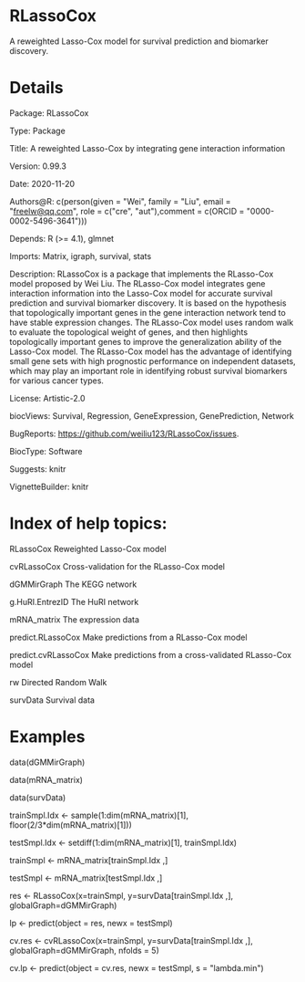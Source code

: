 # RLassoCox
A reweighted Lasso-Cox model for survival prediction and biomarker discovery.

# Details
Package: RLassoCox

Type: Package

Title: A reweighted Lasso-Cox by integrating gene interaction information

Version: 0.99.3

Date: 2020-11-20

Authors@R: c(person(given = "Wei", family = "Liu", email = "freelw@qq.com", role = c("cre", "aut"),comment = c(ORCID = "0000-0002-5496-3641")))

Depends: R (>= 4.1), glmnet

Imports: Matrix, igraph, survival, stats

Description: RLassoCox is a package that implements the RLasso-Cox model proposed by Wei Liu. The RLasso-Cox model integrates gene interaction information into the Lasso-Cox model for accurate survival prediction and survival biomarker discovery. It is based on the hypothesis that topologically important genes in the gene interaction network tend to have stable expression changes. The RLasso-Cox model uses random walk to evaluate the topological weight of genes, and then highlights topologically important genes to improve the generalization ability of the Lasso-Cox model. The RLasso-Cox model has the advantage of identifying small gene sets with high prognostic performance on independent datasets, which may play an important role in identifying robust survival biomarkers for various cancer types.

License: Artistic-2.0

biocViews: Survival, Regression, GeneExpression, GenePrediction, Network

BugReports: https://github.com/weiliu123/RLassoCox/issues.

BiocType: Software

Suggests: knitr

VignetteBuilder: knitr

# Index of help topics:
RLassoCox Reweighted Lasso-Cox model

cvRLassoCox Cross-validation for the RLasso-Cox model

dGMMirGraph The KEGG network

g.HuRI.EntrezID The HuRI network

mRNA_matrix The expression data

predict.RLassoCox Make predictions from a RLasso-Cox model

predict.cvRLassoCox Make predictions from a cross-validated RLasso-Cox model

rw Directed Random Walk

survData Survival data

# Examples
data(dGMMirGraph)

data(mRNA_matrix)

data(survData)

trainSmpl.Idx <- sample(1:dim(mRNA_matrix)[1], floor(2/3*dim(mRNA_matrix)[1]))

testSmpl.Idx <- setdiff(1:dim(mRNA_matrix)[1], trainSmpl.Idx)

trainSmpl <- mRNA_matrix[trainSmpl.Idx ,]

testSmpl <- mRNA_matrix[testSmpl.Idx ,]

res <- RLassoCox(x=trainSmpl, y=survData[trainSmpl.Idx ,], globalGraph=dGMMirGraph) 

lp <- predict(object = res, newx = testSmpl)

cv.res <- cvRLassoCox(x=trainSmpl, y=survData[trainSmpl.Idx ,], globalGraph=dGMMirGraph, nfolds = 5) 

cv.lp <- predict(object = cv.res, newx = testSmpl, s = "lambda.min")
